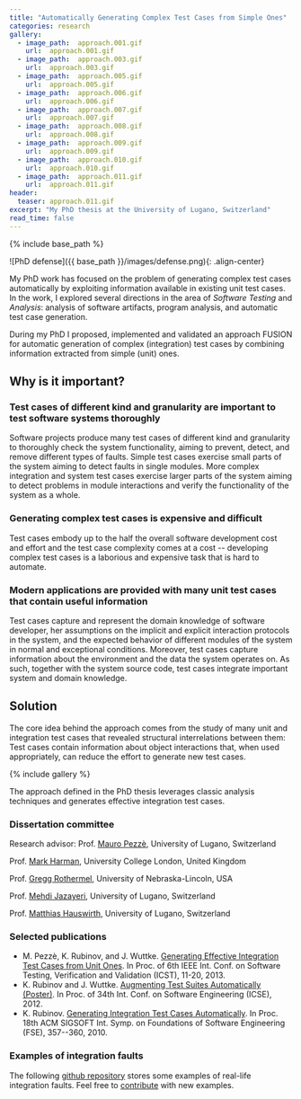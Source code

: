 ```yaml
---
title: "Automatically Generating Complex Test Cases from Simple Ones"
categories: research
gallery:
  - image_path:  approach.001.gif
    url:  approach.001.gif
  - image_path:  approach.003.gif
    url:  approach.003.gif
  - image_path:  approach.005.gif
    url:  approach.005.gif
  - image_path:  approach.006.gif
    url:  approach.006.gif
  - image_path:  approach.007.gif
    url:  approach.007.gif
  - image_path:  approach.008.gif
    url:  approach.008.gif
  - image_path:  approach.009.gif
    url:  approach.009.gif
  - image_path:  approach.010.gif
    url:  approach.010.gif
  - image_path:  approach.011.gif 
    url:  approach.011.gif 
header:
  teaser: approach.011.gif
excerpt: "My PhD thesis at the University of Lugano, Switzerland"
read_time: false
---
```


{% include base_path %}

![PhD defense]({{ base_path }}/images/defense.png){: .align-center} 

My PhD work has focused on the problem of generating complex test cases
automatically by exploiting information available in existing unit test
cases. In the work, I explored several directions in the area of
*Software Testing* and *Analysis*: analysis of software artifacts,
program analysis, and automatic test case generation.

During my PhD I proposed, implemented and validated an approach FUSION
for automatic generation of complex (integration) test cases by
combining information extracted from simple (unit) ones.

## Why is it important?

### Test cases of different kind and granularity are important to test software systems thoroughly

Software projects produce many test cases of different kind and
granularity to thoroughly check the system functionality, aiming to
prevent, detect, and remove different types of faults. Simple test cases
exercise small parts of the system aiming to detect faults in single
modules. More complex integration and system test cases exercise larger
parts of the system aiming to detect problems in module interactions and
verify the functionality of the system as a whole.

### Generating complex test cases is expensive and difficult

Test cases embody up to the half the overall software development cost
and effort and the test case complexity comes at a cost -- developing
complex test cases is a laborious and expensive task that is hard to
automate.

### Modern applications are provided with many unit test cases that contain useful information

Test cases capture and represent the domain knowledge of software
developer, her assumptions on the implicit and explicit interaction
protocols in the system, and the expected behavior of different modules
of the system in normal and exceptional conditions. Moreover, test cases
capture information about the environment and the data the system
operates on. As such, together with the system source code, test cases
integrate important system and domain knowledge.

## Solution

The core idea behind the approach comes from the study of many unit and
integration test cases that revealed structural interrelations between
them: Test cases contain information about object interactions that,
when used appropriately, can reduce the effort to generate new test
cases.

{% include gallery  %}

The approach defined in the PhD thesis leverages classic analysis
techniques and generates effective integration test cases.

### Dissertation committee 

Research advisor: Prof. [Mauro Pezzè](http://www.inf.usi.ch/faculty/pezze/), University of
Lugano, Switzerland

Prof. [Mark Harman](http://www.cs.ucl.ac.uk/staff/mharman/), University
College London, United Kingdom

Prof. [Gregg Rothermel](http://cse.unl.edu/~grother/), University of
Nebraska-Lincoln, USA

Prof. [Mehdi Jazayeri](http://www.inf.usi.ch/faculty/jazayeri/),
University of Lugano, Switzerland

Prof. [Matthias Hauswirth](http://www.inf.usi.ch/faculty/hauswirth/),
University of Lugano, Switzerland


### Selected publications

* M. Pezzè, K. Rubinov, and J. Wuttke. [Generating Effective Integration Test Cases from Unit Ones](http://dx.doi.org/10.1109/ICST.2013.37). In Proc. of 6th IEEE Int. Conf. on Software Testing, Verification and Validation (ICST), 11-20, 2013.
* K. Rubinov and J. Wuttke. [Augmenting Test Suites Automatically (Poster)](http://dx.doi.org/10.1109/ICSE.2012.6227078). In Proc. of 34th Int. Conf. on Software Engineering (ICSE), 2012.
* K. Rubinov. [Generating Integration Test Cases Automatically](http://doi.acm.org/10.1145/1882291.1882346). In Proc. 18th ACM SIGSOFT Int. Symp. on Foundations of Software Engineering (FSE), 357--360, 2010.





### Examples of integration faults

The following [github
repository](http://rubinovk.github.io/integration-faults/) stores some
examples of real-life integration faults. Feel free to
[contribute](https://github.com/rubinovk/integration-faults/wiki/Share)
with new examples.

